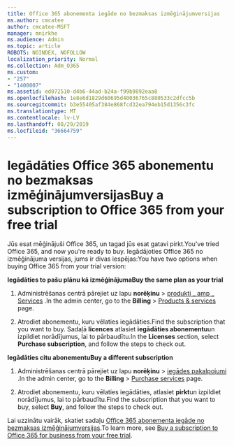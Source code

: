 ```yaml
---
title: Office 365 abonementa iegāde no bezmaksas izmēģinājumversijas
ms.author: cmcatee
author: cmcatee-MSFT
manager: mnirkhe
ms.audience: Admin
ms.topic: article
ROBOTS: NOINDEX, NOFOLLOW
localization_priority: Normal
ms.collection: Adm_O365
ms.custom:
- "257"
- "1400007"
ms.assetid: ed072510-d4b6-44ad-b24a-f99b9892eaa8
ms.openlocfilehash: 1e8e6d1829d60695d40036765c880533c2dfcc5b
ms.sourcegitcommit: b3e55405af384e868fcd32ea794eb15d1356c3fc
ms.translationtype: MT
ms.contentlocale: lv-LV
ms.lasthandoff: 08/29/2019
ms.locfileid: "36664759"
---
```

# <a name="buy-a-subscription-to-office-365-from-your-free-trial"></a><span data-ttu-id="4923d-102">Iegādāties Office 365 abonementu no bezmaksas izmēģinājumversijas</span><span class="sxs-lookup"><span data-stu-id="4923d-102">Buy a subscription to Office 365 from your free trial</span></span>

<span data-ttu-id="4923d-103">Jūs esat mēģinājuši Office 365, un tagad jūs esat gatavi pirkt.</span><span class="sxs-lookup"><span data-stu-id="4923d-103">You've tried Office 365, and now you're ready to buy.</span></span> <span data-ttu-id="4923d-104">Iegādājoties Office 365 no izmēģinājuma versijas, jums ir divas iespējas:</span><span class="sxs-lookup"><span data-stu-id="4923d-104">You have two options when buying Office 365 from your trial version:</span></span>
  
 <span data-ttu-id="4923d-105">**Iegādāties to pašu plānu kā izmēģinājuma**</span><span class="sxs-lookup"><span data-stu-id="4923d-105">**Buy the same plan as your trial**</span></span>
  
1. <span data-ttu-id="4923d-106">Administrēšanas centrā pārejiet uz lapu **norēķinu** \> [produkti _ amp _ Services](https://go.microsoft.com/fwlink/p/?linkid=842054) .</span><span class="sxs-lookup"><span data-stu-id="4923d-106">In the admin center, go to the **Billing** \> [Products & services](https://go.microsoft.com/fwlink/p/?linkid=842054) page.</span></span>

2. <span data-ttu-id="4923d-107">Atrodiet abonementu, kuru vēlaties iegādāties.</span><span class="sxs-lookup"><span data-stu-id="4923d-107">Find the subscription that you want to buy.</span></span> <span data-ttu-id="4923d-108">Sadaļā **licences** atlasiet **iegādāties abonementu**un izpildiet norādījumus, lai to pārbaudītu.</span><span class="sxs-lookup"><span data-stu-id="4923d-108">In the **Licenses** section, select **Purchase subscription**, and follow the steps to check out.</span></span>

<span data-ttu-id="4923d-109">**Iegādāties citu abonementu**</span><span class="sxs-lookup"><span data-stu-id="4923d-109">**Buy a different subscription**</span></span>
  
1. <span data-ttu-id="4923d-110">Administrēšanas centrā pārejiet uz lapu **norēķinu** \> [iegādes pakalpojumi](https://go.microsoft.com/fwlink/p/?linkid=868433) .</span><span class="sxs-lookup"><span data-stu-id="4923d-110">In the admin center, go to the **Billing** \> [Purchase services](https://go.microsoft.com/fwlink/p/?linkid=868433) page.</span></span>

3. <span data-ttu-id="4923d-111">Atrodiet abonementu, kuru vēlaties iegādāties, atlasiet **pirkt**un izpildiet norādījumus, lai to pārbaudītu.</span><span class="sxs-lookup"><span data-stu-id="4923d-111">Find the subscription that you want to buy, select **Buy**, and follow the steps to check out.</span></span>

<span data-ttu-id="4923d-112">Lai uzzinātu vairāk, skatiet sadaļu [Office 365 abonementa iegāde no bezmaksas izmēģinājumversijas](https://docs.microsoft.com/office365/admin/subscriptions-and-billing/buy-a-subscription-from-your-free-trial).</span><span class="sxs-lookup"><span data-stu-id="4923d-112">To learn more, see [Buy a subscription to Office 365 for business from your free trial](https://docs.microsoft.com/office365/admin/subscriptions-and-billing/buy-a-subscription-from-your-free-trial).</span></span>